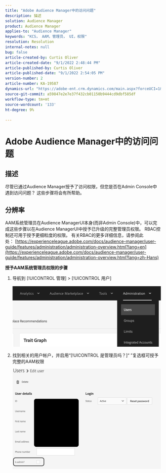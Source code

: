 ```yaml
---
title: "Adobe Audience Manager中的访问问题"
description: 描述
solution: Audience Manager
product: Audience Manager
applies-to: "Audience Manager"
keywords: "KCS， AAM，管理员， UI，权限"
resolution: Resolution
internal-notes: null
bug: false
article-created-by: Curtis Oliver
article-created-date: "9/1/2022 2:48:44 PM"
article-published-by: Curtis Oliver
article-published-date: "9/1/2022 2:54:05 PM"
version-number: 2
article-number: KA-19587
dynamics-url: "https://adobe-ent.crm.dynamics.com/main.aspx?forceUCI=1&pagetype=entityrecord&etn=knowledgearticle&id=a2da922a-052a-ed11-9db1-0022480868ff"
source-git-commit: a59847e2e7e37f432cb01150b9444cd9dbf585df
workflow-type: tm+mt
source-wordcount: '133'
ht-degree: 9%

---
```


# Adobe Audience Manager中的访问问题

## 描述

尽管已通过Audience Manager授予了访问权限，但您是否在Admin Console中遇到访问问题？ 这些步骤将会有所帮助。

## 分辨率

AAM系统管理员在Audience ManagerUI本身(而非Admin Console)中，可以完成这些步骤以在Audience ManagerUI中授予已升级的完整管理员权限。 RBAC控制还可用于授予更细粒度的权限。 有关RBAC的更多详细信息，请参阅此处： [https://experienceleague.adobe.com/docs/audience-manager/user-guide/features/administration/administration-overview.html?lang=en](https://experienceleague.adobe.com/docs/audience-manager/user-guide/features/administration/administration-overview.html?lang=zh-Hans)

<b>授予AAM系统管理员权限的步骤</b>

1. 导航到 [!UICONTROL 管理] > [!UICONTROL 用户]

   ![](assets/0c4ffacf-e9d5-ec11-a7b5-000d3a37750e.png)

1. 找到相关的用户帐户，并启用“[!UICONTROL 是管理员吗？]“ ”复选框可授予完整的AAM权限

   ![](assets/07c16ce8-e9d5-ec11-a7b5-000d3a37750e.png)

